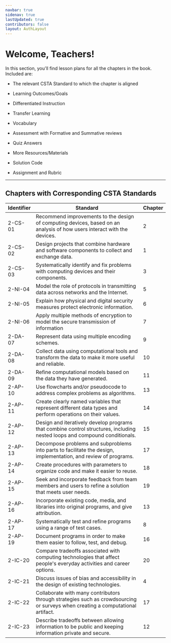 ```yaml
---
navbar: true
sidenav: true
lastUpdated: true
contributors: false
layout: AuthLayout
---
```


# Welcome, Teachers!

In this section, you'll find lesson plans for all the chapters in the book. Included are:

- The relevant CSTA Standard to which the chapter is aligned

- Learning Outcomes/Goals

- Differentiated Instruction

- Transfer Learning

- Vocabulary

- Assessment with Formative and Summative reviews

- Quiz Answers 

- More Resources/Materials

- Solution Code

- Assignment and Rubric

---

## Chapters with Corresponding CSTA Standards

Identifier | Standard | Chapter
---|---|---
2-CS-01 | Recommend improvements to the design of computing devices, based on an analysis of how users interact with the devices. | 2 
2-CS-02 | Design projects that combine hardware and software components to collect and exchange data. | 1 
2-CS-03 | Systematically identify and fix problems with computing devices and their components. | 3 
2-NI-04 | Model the role of protocols in transmitting data across networks and the Internet. | 5 
2-NI-05 | Explain how physical and digital security measures protect electronic information. | 6 
2-NI-06 | Apply multiple methods of encryption to model the secure transmission of information | 7 
2-DA-07 | Represent data using multiple encoding schemes. | 9 
2-DA-08 | Collect data using computational tools and transform the data to make it more useful and reliable. | 10 
2-DA-09 | Refine computational models based on the data they have generated. | 11 
2-AP-10 | Use flowcharts and/or pseudocode to address complex problems as algorithms. | 13 
2-AP-11 | Create clearly named variables that represent different data types and perform operations on their values. | 14 
2-AP-12 | Design and iteratively develop programs that combine control structures, including nested loops and compound conditionals. | 15 
2-AP-13 | Decompose problems and subproblems into parts to facilitate the design, implementation, and review of programs. | 17 
2-AP-14 | Create procedures with parameters to organize code and make it easier to reuse. | 18 
2-AP-15 | Seek and incorporate feedback from team members and users to refine a solution that meets user needs. | 19 
2-AP-16 | Incorporate existing code, media, and libraries into original programs, and give attribution. | 13 
2-AP-17 | Systematically test and refine programs using a range of test cases. | 8 | 2-AP-18 | Distribute tasks and maintain a project timeline when collaboratively developing computational artifacts. | 17, 18 
2-AP-19 | Document programs in order to make them easier to follow, test, and debug. | 16 
2-IC-20 | Compare tradeoffs associated with computing technologies that affect people's everyday activities and career options. | 20 
2-IC-21 | Discuss issues of bias and accessibility in the design of existing technologies. | 4 
2-IC-22 | Collaborate with many contributors through strategies such as crowdsourcing or surveys when creating a computational artifact. | 17 
2-IC-23 | Describe tradeoffs between allowing information to be public and keeping information private and secure. | 12 


